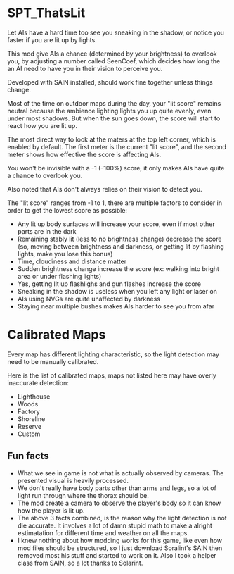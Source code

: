 # SPT_ThatsLit

Let AIs have a hard time too see you sneaking in the shadow, or notice you faster if you are lit up by lights.

This mod give AIs a chance (determined by your brightness) to overlook you, by adjusting a number called SeenCoef, which decides how long the an AI need to have you in their vision to perceive you.

Developed with SAIN installed, should work fine together unless things change.

Most of the time on outdoor maps during the day, your "lit score" remains neutral because the ambience lighting lights you up quite evenly, even under most shadows. But when the sun goes down, the score will start to react how you are lit up.

The most direct way to look at the maters at the top left corner, which is enabled by default. The first meter is the current "lit score", and the second meter shows how effective the score is affecting AIs.

You won't be invisible with a -1 (-100%) score, it only makes AIs have quite a chance to overlook you.

Also noted that AIs don't always relies on their vision to detect you.

The "lit score" ranges from -1 to 1, there are multiple factors to consider in order to get the lowest score as possible:

- Any lit up body surfaces will increase your score, even if most other parts are in the dark
- Remaining stably lit (less to no brightness change) decrease the score (so, moving between brightness and darkness, or getting lit by flashing lights, make you lose this bonus)
- Time, cloudiness and distance matter
- Sudden brightness change increase the score (ex: walking into bright area or under flashing lights)
- Yes, getting lit up flashlighs and gun flashes increase the score
- Sneaking in the shadow is useless when you left any light or laser on
- AIs using NVGs are quite unaffected by darkness
- Staying near multiple bushes makes AIs harder to see you from afar

# ​Calibrated Maps

Every map has different ​lighting characteristic, so the light detection may need to be manually calibrated.

​Here is the list of calibrated maps, maps not listed here may have overly inaccurate detection:​

- ​Lighthouse
- Woods
- Factory
- Shoreline
- Reserve
- Custom

## Fun facts

- What we see in game is not what is actually observed by cameras. The presented visual is heavily processed.
- We don't really have body parts other than arms and legs, so a lot of light run through where the thorax should be.
- The mod create a camera to observe the player's body so it can know how the player is lit up.
- The above 3 facts combined, is the reason why the light detection is not die accurate. It involves a lot of damn stupid math to make a alright estimatation for different time and weather on all the maps.
- I knew nothing about how modding works for this game, like even how mod files should be structured, so I just download Soralint's SAIN then removed most his stuff and started to work on it. Also I took a helper class from SAIN, so a lot thanks to Solarint.